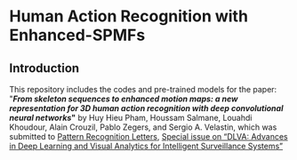 # Human Action Recognition with Enhanced-SPMFs

## Introduction

This repository includes the codes and pre-trained models for the paper: "**_From skeleton sequences to enhanced motion maps: a new representation for 3D human action recognition with deep convolutional neural networks_"** by Huy Hieu Pham, Houssam Salmane, Louahdi Khoudour, Alain Crouzil, Pablo Zegers, and Sergio A. Velastin, which was submitted to [Pattern Recognition Letters](https://www.journals.elsevier.com/pattern-recognition-letters), [Special issue on “DLVA: Advances in Deep Learning and Visual Analytics for Intelligent Surveillance Systems”](https://www.journals.elsevier.com/pattern-recognition-letters/call-for-papers/special-issue-on-dlva-advances-in-deep-learning-and-visual-a)



